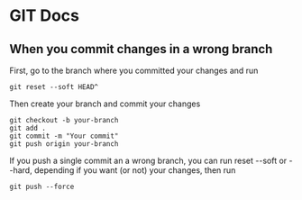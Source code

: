 # GIT Docs

## When you commit changes in a wrong branch

First, go to the branch where you committed your changes and run 

    git reset --soft HEAD^
    
 Then create your branch and commit your changes
 
    git checkout -b your-branch
    git add .
    git commit -m "Your commit"
    git push origin your-branch
    
 If you push a single commit an a wrong branch, you can run reset --soft or --hard, depending if you want (or not) your changes, then run

    git push --force
